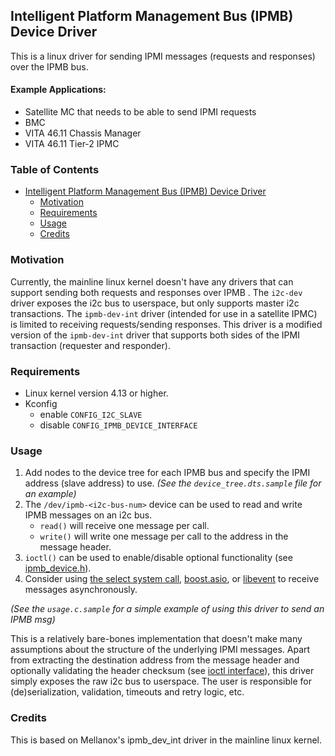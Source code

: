 Intelligent Platform Management Bus (IPMB) Device Driver
----------

This is a linux driver for sending IPMI messages (requests and responses) over the IPMB bus.

#### Example Applications:
  * Satellite MC that needs to be able to send IPMI requests
  * BMC
  * VITA 46.11 Chassis Manager
  * VITA 46.11 Tier-2 IPMC

### Table of Contents
- [Intelligent Platform Management Bus (IPMB) Device Driver](#intelligent-platform-management-bus--ipmb--device-driver)
    * [Motivation](#motivation)
    * [Requirements](#requirements)
    * [Usage](#usage)
    * [Credits](#credits)

### Motivation 
Currently, the mainline linux kernel doesn't have any drivers that can support
sending both requests and responses over IPMB . The `i2c-dev` driver exposes the
i2c bus to userspace, but only supports master i2c transactions. The `ipmb-dev-int`
driver (intended for use in a satellite IPMC) is limited to receiving requests/sending
responses. This driver is a modified version of the `ipmb-dev-int` driver that supports
both sides of the IPMI transaction (requester and responder).

### Requirements

  * Linux kernel version 4.13 or higher.
  * Kconfig
    * enable `CONFIG_I2C_SLAVE`
    * disable `CONFIG_IPMB_DEVICE_INTERFACE`

### Usage

 1. Add nodes to the device tree for each IPMB bus and specify
    the IPMI address (slave address) to use. *(See the 
    `device_tree.dts.sample` file for an example)*
 2. The `/dev/ipmb-<i2c-bus-num>` device can be used to read and write IPMB messages on an i2c bus.
    * `read()` will receive one message per call.
    * `write()` will write one message per call to the address in the message header.
 3. `ioctl()` can be used to enable/disable optional functionality (see [ipmb_device.h](ipmb_device.h)).
 4. Consider using [the select system call](https://man7.org/linux/man-pages/man2/select.2.html),
    [boost.asio](https://www.boost.org/doc/libs/1_76_0/doc/html/boost_asio.html), or
    [libevent](https://libevent.org/) to receive messages asynchronously.

*(See the `usage.c.sample` for a simple example of using this driver to send 
an IPMB msg)*

This is a relatively bare-bones implementation that doesn't make many assumptions
about the structure of the underlying IPMI messages. Apart from extracting the destination
address from the message header and optionally validating the header checksum (see
[ioctl interface](ipmb_device.h)), this driver simply exposes the raw i2c bus to
userspace. The user is responsible for (de)serialization, validation, timeouts and
retry logic, etc.

### Credits

This is based on Mellanox's ipmb_dev_int driver in the mainline linux kernel.
